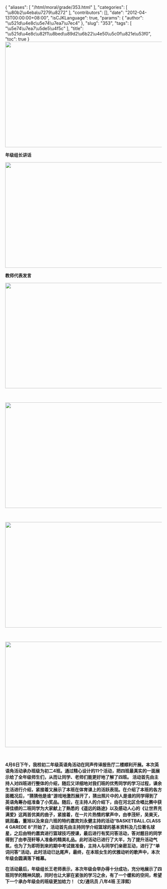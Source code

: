 {
    "aliases": [
        "/html/moral/grade/353.html"
    ],
    "categories": [
        "\u80b2\u4eba\u7279\u8272"
    ],
    "contributors": [],
    "date": "2012-04-13T00:00:00+08:00",
    "isCJKLanguage": true,
    "params": {
        "author": "\u521d\u4e8c\u5e74\u7ea7\u7ec4"
    },
    "slug": "353",
    "tags": [
        "\u5e74\u7ea7\u5de5\u4f5c"
    ],
    "title": "\u521d\u4e8c\u82f1\u8bed\u89d2\u6b22\u4e50\u5c0f\u821e\u53f0",
    "toc": true
}
**<img
    src="https://cdn.tfls.online/mirror/full/8ea3992ec50942892db33e75042aabc35f0ecec1.jpg"
    style="display:block;margin-left:auto;margin-right:auto;"
    decoding="async"
    fetchpriority="auto"
    loading="lazy"
    height="338"
    width="600"
/>**

**年级组长讲话**

**<img
    src="https://cdn.tfls.online/mirror/full/909cfd77140f371d82940be4e469ba39870f7bb2.jpg"
    style="display:block;margin-left:auto;margin-right:auto;"
    decoding="async"
    fetchpriority="auto"
    loading="lazy"
    height="338"
    width="600"
/>**

**教师代表发言**

**<img
    src="https://cdn.tfls.online/mirror/full/de229670a4dc48db507bb76f94c6a6680e3ee074.jpg"
    style="display:block;margin-left:auto;margin-right:auto;"
    decoding="async"
    fetchpriority="auto"
    loading="lazy"
    height="338"
    width="600"
/>**

 

**<img
    src="https://cdn.tfls.online/mirror/full/29f9df29e7050e049e7efaf3fc922f7db4f4a884.jpg"
    style="display:block;margin-left:auto;margin-right:auto;"
    decoding="async"
    fetchpriority="auto"
    loading="lazy"
    height="338"
    width="600"
/>**

 

**<img
    src="https://cdn.tfls.online/mirror/full/2dc3ba65731378a8fdae6621748e1d9701b13ee4.jpg"
    style="display:block;margin-left:auto;margin-right:auto;"
    decoding="async"
    fetchpriority="auto"
    loading="lazy"
    height="338"
    width="600"
/>**

 

**<img
    src="https://cdn.tfls.online/mirror/full/4c697b0425df6c2f5ed017ab4cb099136d270101.jpg"
    style="display:block;margin-left:auto;margin-right:auto;"
    decoding="async"
    fetchpriority="auto"
    loading="lazy"
    height="338"
    width="600"
/>**

 

**4月6日下午，我校初二年级英语角活动在同声传译报告厅二楼顺利开展。本次英语角活动承办班级为初二4班。通过精心设计的11个活动，把四班最真实的一面展示给了全年级师生们，从而让同学、老师们能更好地了解了四班。 活动首先由主持人对四班进行整体的介绍，随后又详细地对我们班的优秀同学的学习过程，课余生活进行介绍，紧接着又展示了本班在体育课上的活跃表现。在介绍了本班的各方面概况后，“猜猜他是谁”游戏地激烈展开了，猜出照片中的人是谁的同学得到了英语角筹办组准备了小奖品。随后，在主持人的介绍下，由在河北区合唱比赛中获得佳绩的二班同学为大家献上了熟悉的《遥远的路途》以及感动人心的《让世界充满爱》这两首优美的曲子，紧接着，在一片片热情的掌声中，由李茂轩，吴昊天，姚润鑫，董旭以及来自六班的特约嘉宾刘永健主持的活动“BASKETBALL.CLASS 4 GAREDE 8”开始了，活动首先由主持同学介绍篮球的基本资料及几位著名球星，之后由特约嘉宾进行篮球技巧授课，最后进行有奖问答活动，答对题目的同学得到了由李茂轩等人准备的精美礼品。此时活动已进行了大半，为了提升活动气氛，也为了为即将到来的期中考试做准备，主持人与同学们亲密互动，进行了“单词问答”活动，此时活动已达尾声，最终，在本班女生的优雅动听的歌声中，本次年级会圆满落下帷幕。** 

**在活动最后，年级组长王老师表示，本次年级会举办得十分成功，充分地展示了四班同学的精神风貌，同时也让大家在紧张的学习之余，有了一个缓和的空间，希望下一个承办年级会的班级更加给力！（文/通讯员 八年4班 王淳熙）**

